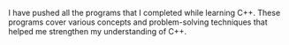 I have pushed all the programs that I completed while learning C++.
These programs cover various concepts and problem-solving techniques that helped me strengthen my understanding of C++.
